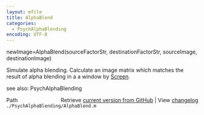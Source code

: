 ```yaml
---
layout: mfile
title: AlphaBlend
categories:
  - PsychAlphaBlending
encoding: UTF-8
---
```


newImage=AlphaBlend(sourceFactorStr, destinationFactorStr, sourceImage, destinationImage)  

Simulate alpha blending.  Calculate an image matrix which matches the  
result of alpha blending in a a window by [Screen](/docs/Screen).  

see also: PsychAlphaBlending  


<div class="code_header" style="text-align:right;">
  <span style="float:left;">Path&nbsp;&nbsp;</span> <span class="counter">Retrieve <a href=
  "https://raw.github.com/Psychtoolbox-3/Psychtoolbox-3/beta/./PsychAlphaBlending/AlphaBlend.m">current version from GitHub</a> | View <a href=
  "https://github.com/Psychtoolbox-3/Psychtoolbox-3/commits/beta/./PsychAlphaBlending/AlphaBlend.m">changelog</a></span>
</div>
<div class="code">
  <code>./PsychAlphaBlending/AlphaBlend.m</code>
</div>
